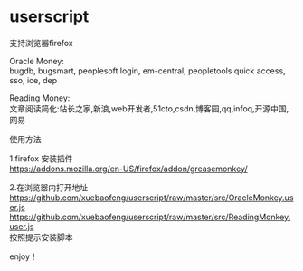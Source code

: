 userscript
==========


支持浏览器firefox


Oracle Money:  
bugdb, bugsmart, peoplesoft login, em-central, peopletools quick access, sso, ice, dep

Reading Money:  
文章阅读简化:站长之家,新浪,web开发者,51cto,csdn,博客园,qq,infoq,开源中国,网易

使用方法  

1.firefox
安装插件  
https://addons.mozilla.org/en-US/firefox/addon/greasemonkey/

2.在浏览器内打开地址  
https://github.com/xuebaofeng/userscript/raw/master/src/OracleMonkey.user.js  
https://github.com/xuebaofeng/userscript/raw/master/src/ReadingMonkey.user.js  
按照提示安装脚本

enjoy！
